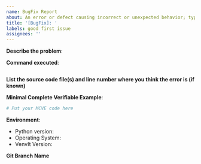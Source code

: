 ```yaml
---
name: BugFix Report
about: An error or defect causing incorrect or unexpected behavior; typically fixed in regular development cycles.
title: '[BugFix]: '
labels: good first issue
assignees: ''
---
```


**Describe the problem**:

**Command executed**:

```bash

```

**List the source code file(s) and line number where you think the error is (if known)**

**Minimal Complete Verifiable Example**:

<!-- See http://matthewrocklin.com/blog/work/2018/02/28/minimal-bug-reports or https://stackoverflow.com/help/mcve for an example -->

```python
# Put your MCVE code here
```

**Environment**:

- Python version:
- Operating System:
- VenvIt Version:

**Git Branch Name**

<!--Will be provided by owner -->
